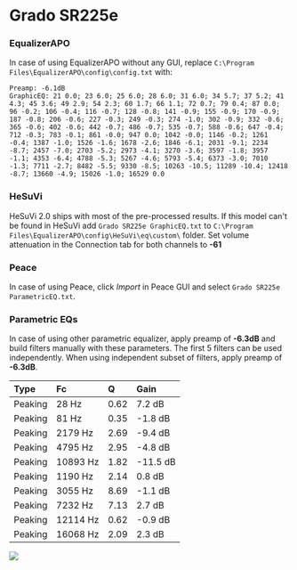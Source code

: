 # Grado SR225e

### EqualizerAPO
In case of using EqualizerAPO without any GUI, replace `C:\Program Files\EqualizerAPO\config\config.txt`
with:
```
Preamp: -6.1dB
GraphicEQ: 21 0.0; 23 6.0; 25 6.0; 28 6.0; 31 6.0; 34 5.7; 37 5.2; 41 4.3; 45 3.6; 49 2.9; 54 2.3; 60 1.7; 66 1.1; 72 0.7; 79 0.4; 87 0.0; 96 -0.2; 106 -0.4; 116 -0.7; 128 -0.8; 141 -0.9; 155 -0.9; 170 -0.9; 187 -0.8; 206 -0.6; 227 -0.3; 249 -0.3; 274 -1.0; 302 -0.9; 332 -0.6; 365 -0.6; 402 -0.6; 442 -0.7; 486 -0.7; 535 -0.7; 588 -0.6; 647 -0.4; 712 -0.3; 783 -0.1; 861 -0.0; 947 0.0; 1042 -0.0; 1146 -0.2; 1261 -0.4; 1387 -1.0; 1526 -1.6; 1678 -2.6; 1846 -6.1; 2031 -9.1; 2234 -8.7; 2457 -7.0; 2703 -5.2; 2973 -4.1; 3270 -3.6; 3597 -1.8; 3957 -1.1; 4353 -6.4; 4788 -5.3; 5267 -4.6; 5793 -5.4; 6373 -3.0; 7010 -1.3; 7711 -2.7; 8482 -5.5; 9330 -8.5; 10263 -10.5; 11289 -10.4; 12418 -8.7; 13660 -4.9; 15026 -1.0; 16529 0.0
```

### HeSuVi
HeSuVi 2.0 ships with most of the pre-processed results. If this model can't be found in HeSuVi add
`Grado SR225e GraphicEQ.txt` to `C:\Program Files\EqualizerAPO\config\HeSuVi\eq\custom\` folder.
Set volume attenuation in the Connection tab for both channels to **-61**

### Peace
In case of using Peace, click *Import* in Peace GUI and select `Grado SR225e ParametricEQ.txt`.

### Parametric EQs
In case of using other parametric equalizer, apply preamp of **-6.3dB** and build filters manually
with these parameters. The first 5 filters can be used independently.
When using independent subset of filters, apply preamp of **-6.3dB**.

| Type    | Fc       |    Q | Gain     |
|:--------|:---------|:-----|:---------|
| Peaking | 28 Hz    | 0.62 | 7.2 dB   |
| Peaking | 81 Hz    | 0.35 | -1.8 dB  |
| Peaking | 2179 Hz  | 2.69 | -9.4 dB  |
| Peaking | 4795 Hz  | 2.95 | -4.8 dB  |
| Peaking | 10893 Hz | 1.82 | -11.5 dB |
| Peaking | 1190 Hz  | 2.14 | 0.8 dB   |
| Peaking | 3055 Hz  | 8.69 | -1.1 dB  |
| Peaking | 7232 Hz  | 7.13 | 2.7 dB   |
| Peaking | 12114 Hz | 0.62 | -0.9 dB  |
| Peaking | 16068 Hz | 2.09 | 2.3 dB   |

![](https://raw.githubusercontent.com/jaakkopasanen/AutoEq/master/results/rtings/avg/Grado%20SR225e/Grado%20SR225e.png)